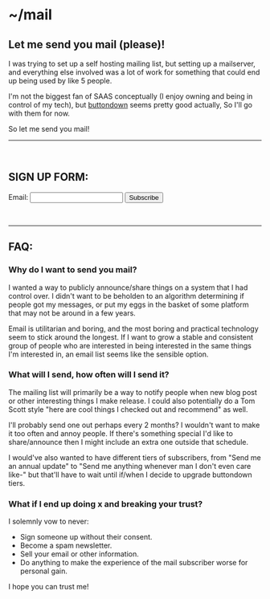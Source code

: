 # ~/mail

## Let me send you mail (please)!

I was trying to set up a self hosting mailing list, but setting up a mailserver, and everything else involved was a lot of work for something that could end up being used by like 5 people.

I'm not the biggest fan of SAAS conceptually (I enjoy owning and being in control of my tech), but [buttondown](https://buttondown.com/) seems pretty good actually, So I'll go with them for now.

So let me send you mail!

---

<br>

## SIGN UP FORM:

<form
  action="https://buttondown.com/api/emails/embed-subscribe/jaydenpb"
  method="post"
  target="popupwindow"
  onsubmit="window.open('https://buttondown.com/jaydenpb', 'popupwindow')"
  class="embeddable-buttondown-form"
>
  <label for="bd-email">Email:</label>
  <input type="email" name="email" id="bd-email" />

  <input type="submit" value="Subscribe" />
</form>

<br>

---

## FAQ:

### Why do I want to send you mail?

I wanted a way to publicly announce/share things on a system that I had control over. I didn't want to be beholden to an algorithm determining if people got my messages, or put my eggs in the basket of some platform that may not be around in a few years.

Email is utilitarian and boring, and the most boring and practical technology seem to stick around the longest. If I want to grow a stable and consistent group of people who are interested in being interested in the same things I'm interested in, an email list seems like the sensible option.

### What will I send, how often will I send it?

The mailing list will primarily be a way to notify people when new blog post or other interesting things I make release. I could also potentially do a Tom Scott style "here are cool things I checked out and recommend" as well.

I'll probably send one out perhaps every 2 months? I wouldn't want to make it too often and annoy people. If there's something special I'd like to share/announce then I might include an extra one outside that schedule.

I would've also wanted to have different tiers of subscribers, from "Send me an annual update" to "Send me anything whenever man I don't even care like-" but that'll have to wait until if/when I decide to upgrade buttondown tiers.

### What if I end up doing x and breaking your trust?

I solemnly vow to never:

- Sign someone up without their consent.
- Become a spam newsletter.
- Sell your email or other information.
- Do anything to make the experience of the mail subscriber worse for personal gain.

I hope you can trust me!
